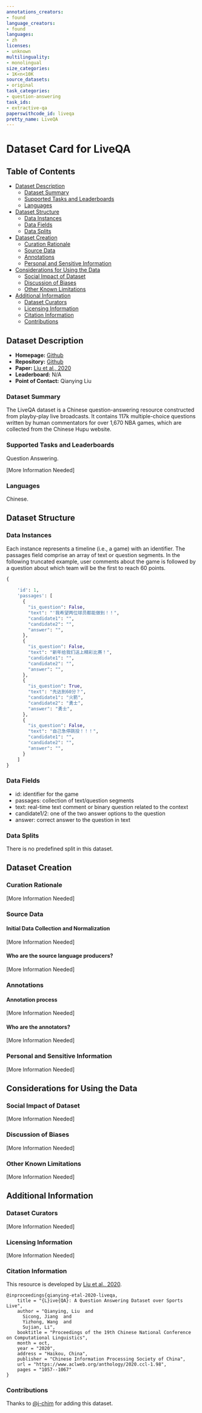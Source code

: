 ```yaml
---
annotations_creators:
- found
language_creators:
- found
languages:
- zh
licenses:
- unknown
multilinguality:
- monolingual
size_categories:
- 1K<n<10K
source_datasets:
- original
task_categories:
- question-answering
task_ids:
- extractive-qa
paperswithcode_id: liveqa
pretty_name: LiveQA
---
```


# Dataset Card for LiveQA

## Table of Contents
- [Dataset Description](#dataset-description)
  - [Dataset Summary](#dataset-summary)
  - [Supported Tasks and Leaderboards](#supported-tasks-and-leaderboards)
  - [Languages](#languages)
- [Dataset Structure](#dataset-structure)
  - [Data Instances](#data-instances)
  - [Data Fields](#data-fields)
  - [Data Splits](#data-splits)
- [Dataset Creation](#dataset-creation)
  - [Curation Rationale](#curation-rationale)
  - [Source Data](#source-data)
  - [Annotations](#annotations)
  - [Personal and Sensitive Information](#personal-and-sensitive-information)
- [Considerations for Using the Data](#considerations-for-using-the-data)
  - [Social Impact of Dataset](#social-impact-of-dataset)
  - [Discussion of Biases](#discussion-of-biases)
  - [Other Known Limitations](#other-known-limitations)
- [Additional Information](#additional-information)
  - [Dataset Curators](#dataset-curators)
  - [Licensing Information](#licensing-information)
  - [Citation Information](#citation-information)
  - [Contributions](#contributions)

## Dataset Description

- **Homepage:** [Github](https://github.com/PKU-TANGENT/LiveQA)
- **Repository:** [Github](https://github.com/PKU-TANGENT/LiveQA)
- **Paper:** [Liu et al., 2020](https://www.aclweb.org/anthology/2020.ccl-1.98.pdf)
- **Leaderboard:** N/A
- **Point of Contact:** Qianying Liu

### Dataset Summary
The LiveQA dataset is a Chinese question-answering resource constructed from playby-play live broadcasts. It contains 117k multiple-choice questions written by human commentators for over 1,670 NBA games, which are collected from the Chinese Hupu website.

### Supported Tasks and Leaderboards
Question Answering. 

[More Information Needed]

### Languages
Chinese. 

## Dataset Structure

### Data Instances
Each instance represents a timeline (i.e., a game) with an identifier. The passages field comprise an array of text or question segments. In the following truncated example, user comments about the game is followed by a question about which team will be the first to reach 60 points. 
```python
{
  
    'id': 1,
    'passages': [
      {
        "is_question": False,
        "text": "'我希望两位球员都能做到！！",
        "candidate1": "",
        "candidate2": "",
        "answer": "",
      },
      {
        "is_question": False,
        "text": "新年给我们送上精彩比赛！",
        "candidate1": "",
        "candidate2": "",
        "answer": "",
      },
      {
        "is_question": True,
        "text": "先达到60分？",
        "candidate1": "火箭",
        "candidate2": "勇士",
        "answer": "勇士",
      },
      {
        "is_question": False,
        "text": "自己急停跳投！！！",
        "candidate1": "",
        "candidate2": "",
        "answer": "",
      }
    ]
}
```

### Data Fields
- id: identifier for the game
- passages: collection of text/question segments
- text: real-time text comment or binary question related to the context
- candidate1/2: one of the two answer options to the question
- answer: correct answer to the question in text

### Data Splits
There is no predefined split in this dataset. 

## Dataset Creation

### Curation Rationale

[More Information Needed]

### Source Data

#### Initial Data Collection and Normalization

[More Information Needed]

#### Who are the source language producers?

[More Information Needed]

### Annotations

#### Annotation process

[More Information Needed]

#### Who are the annotators?

[More Information Needed]

### Personal and Sensitive Information

[More Information Needed]

## Considerations for Using the Data

### Social Impact of Dataset

[More Information Needed]

### Discussion of Biases

[More Information Needed]

### Other Known Limitations

[More Information Needed]

## Additional Information

### Dataset Curators

[More Information Needed]

### Licensing Information

[More Information Needed]

### Citation Information
This resource is developed by [Liu et al., 2020](https://www.aclweb.org/anthology/2020.ccl-1.98.pdf).
```
@inproceedings{qianying-etal-2020-liveqa,
    title = "{L}ive{QA}: A Question Answering Dataset over Sports Live",
    author = "Qianying, Liu  and
      Sicong, Jiang  and
      Yizhong, Wang  and
      Sujian, Li",
    booktitle = "Proceedings of the 19th Chinese National Conference on Computational Linguistics",
    month = oct,
    year = "2020",
    address = "Haikou, China",
    publisher = "Chinese Information Processing Society of China",
    url = "https://www.aclweb.org/anthology/2020.ccl-1.98",
    pages = "1057--1067"
}
```

### Contributions

Thanks to [@j-chim](https://github.com/j-chim) for adding this dataset.
